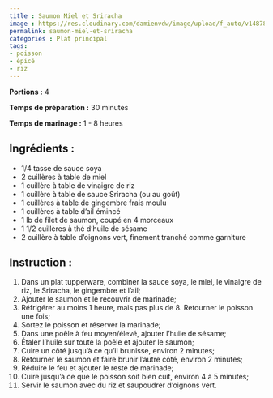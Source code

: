 ```yaml
---
title : Saumon Miel et Sriracha
image : https://res.cloudinary.com/damienvdw/image/upload/f_auto/v1487858573/recettes/Saumon-Miel-et-Sriracha_ycxfjz.jpg
permalink: saumon-miel-et-sriracha
categories : Plat principal
tags:
- poisson
- épicé
- riz
---
```


**Portions :** 4

**Temps de préparation :** 30 minutes

**Temps de marinage :** 1 - 8 heures

## Ingrédients :
- 1/4 tasse de sauce soya
- 2 cuillères à table de miel
- 1 cuillère à table de vinaigre de riz
- 1 cuillère à table de sauce Sriracha (ou au goût)
- 1 cuillères à table de gingembre frais moulu
- 1 cuillères à table d’ail émincé
- 1 lb de filet de saumon, coupé en 4 morceaux
- 1 1/2 cuillères à thé d’huile de sésame
- 2 cuillère à table d’oignons vert, finement tranché comme garniture

## Instruction :
1. Dans un plat tupperware, combiner la sauce soya, le miel, le vinaigre de riz, le Sriracha, le gingembre et l’ail;
2. Ajouter le saumon et le recouvrir de marinade;
3. Réfrigérer au moins 1 heure, mais pas plus de 8. Retourner le poisson une fois;
4. Sortez le poisson et réserver la marinade;
5. Dans une poêle à feu moyen/élevé, ajouter l’huile de sésame;
6. Étaler l’huile sur toute la poêle et ajouter le saumon;
7. Cuire un côté jusqu’à ce qu’il brunisse, environ 2 minutes;
8. Retourner le saumon et faire brunir l’autre côté, environ 2 minutes;
9. Réduire le feu et ajouter le reste de marinade;
10. Cuire jusqu’à ce que le poisson soit bien cuit, environ 4 à 5 minutes;
11. Servir le saumon avec du riz et saupoudrer d’oignons vert.
